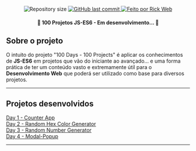 <p align="center">
  <img alt="Repository size" src="https://img.shields.io/github/repo-size/rickweb3/awax">
  <a href="https://github.com/rickweb3/awax/commits/master">
    <img alt="GitHub last commit" src="https://img.shields.io/github/last-commit/rickweb3/awax">
  </a>
  <a href="">
    <img alt="Feito por Rick Web" src="https://img.shields.io/badge/desenvolvido%20por-RickWeb-%237519C1">
  </a>
</p>



<h4 align="center"> 
	🚧 100 Projetos JS-ES6 - Em desenvolvimento... 🚧
</h4>



## Sobre o projeto

O intuito do projeto "100 Days - 100 Projects" é aplicar os conhecimentos de **JS-ES6** em projetos que vão do iniciante ao avançado... e uma forma prática de ter um conteúdo vasto e extremamente útil para o **Desenvolvimento Web** que poderá ser utilizado como base para diversos projetos.

---


## Projetos desenvolvidos

[Day 1 - Counter App](https://github.com/rickweb3/100days-100projects-javascript/tree/main/Projects%20Javascript/Day%201%20-%20Counter%20App)<br/>
[Day 2 - Random Hex Color Generator](https://github.com/rickweb3/100days-100projects-javascript/tree/main/Projects%20Javascript/Day%202%20-%20Random%20Hex%20Color%20Generator)<br/>
[Day 3 - Random Number Generator](https://github.com/rickweb3/100days-100projects-javascript/tree/main/Projects%20Javascript/Day%203%20-%20Random%20Number%20Generator)<br/>
[Day 4 - Modal-Popup](https://github.com/rickweb3/100days-100projects-javascript/tree/main/Projects%20Javascript/Day%204%20-%20Modal-Popup)<br/>

---
